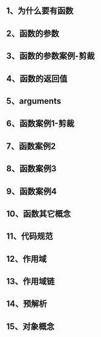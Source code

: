 ## 1、为什么要有函数
## 2、函数的参数
## 3、函数的参数案例-剪裁
## 4、函数的返回值
## 5、arguments
## 6、函数案例1-剪裁
## 7、函数案例2
## 8、函数案例3
## 9、函数案例4
## 10、函数其它概念
## 11、代码规范
## 12、作用域
## 13、作用域链
## 14、预解析
## 15、对象概念
